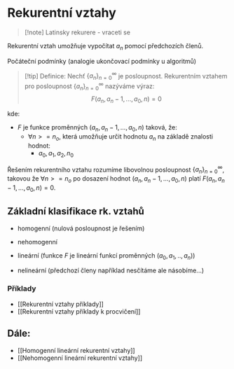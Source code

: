 # Rekurentní vztahy

> [!note] Latinsky
> rekurere - vraceti se

Rekurentní vztah umožňuje vypočítat $a_n$ pomocí předchozích členů.

Počáteční podmínky (analogie ukončovací podmínky u algoritmů)

>[!tip] Definice:
> Nechť $\{a_n\}^\infty_{n=0}$ je posloupnost. Rekurentním vztahem pro posloupnost  $\{a_n\}^\infty_{n=0}$ nazýváme výraz:
$$
F (a_n, a_n-1, ..., a_0, n) = 0
$$

kde:
- $F$ je funkce proměnných $(a_n, a_n-1, ..., a_0, n)$ taková, že:
	- $\forall n >= n_o$, která umožňuje určit hodnotu $a_n$ na základě znalosti hodnot:
		- $a_0, a_1, a_2, n_0$

Řešením rekurentního vztahu rozumíme libovolnou posloupnost $\{a_n\}^\infty_{n=0}$, takovou že $\forall n >= n_o$  po dosazení hodnot $(a_n, a_n-1, ..., a_0, n)$ platí $F (a_n, a_n-1, ..., a_0, n) = 0$.

## Základní klasifikace rk. vztahů
- homogenní (nulová posloupnost je řešením)
- nehomogenní 

- lineární (funkce $F$ je lineární funkcí proměnných $(a_0, a_1,.., a_n)$)
- nelineární (předchozí členy například nesčítáme ale násobíme...)

### Příklady
- [[Rekurentní vztahy příklady]]
- [[Rekurentní vztahy příklady k procvičení]]
## Dále:
- [[Homogenní lineární rekurentní vztahy]]
- [[Nehomogenní lineární rekurentní vztahy]]